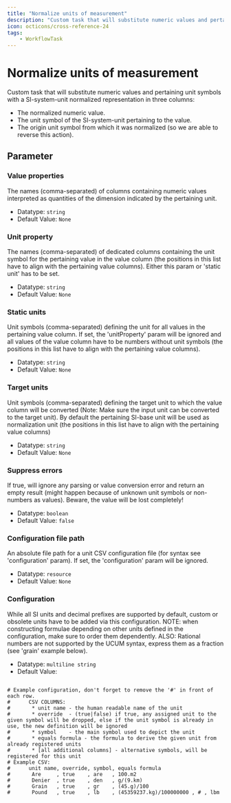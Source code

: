 ```yaml
---
title: "Normalize units of measurement"
description: "Custom task that will substitute numeric values and pertaining unit symbols with a SI-system-unit normalized representation."
icon: octicons/cross-reference-24
tags: 
    - WorkflowTask
---
```

# Normalize units of measurement
<!-- This file was generated - DO NOT CHANGE IT MANUALLY -->



Custom task that will substitute numeric values and pertaining unit symbols with a SI-system-unit normalized representation in three columns:
* The normalized numeric value.
* The unit symbol of the SI-system-unit pertaining to the value.
* The origin unit symbol from which it was normalized (so we are able to reverse this action).


## Parameter

### Value properties

The names (comma-separated) of columns containing numeric values interpreted as quantities of the dimension indicated by the pertaining unit.

- Datatype: `string`
- Default Value: `None`



### Unit property

The names (comma-separated) of dedicated columns containing the unit symbol for the pertaining value in the value column (the positions in this list have to align with the pertaining value columns). Either this param or 'static unit' has to be set.

- Datatype: `string`
- Default Value: `None`



### Static units

Unit symbols (comma-separated) defining the unit for all values in the pertaining value column. If set, the 'unitProperty' param will be ignored and all values of the value column have to be numbers without unit symbols (the positions in this list have to align with the pertaining value columns).

- Datatype: `string`
- Default Value: `None`



### Target units

Unit symbols (comma-separated) defining the target unit to which the value column will be converted (Note: Make sure the input unit can be converted to the target unit). By default the pertaining SI-base unit will be used as normalization unit (the positions in this list have to align with the pertaining value columns)

- Datatype: `string`
- Default Value: `None`



### Suppress errors

If true, will ignore any parsing or value conversion error and return an empty result (might happen because of unknown unit symbols or non-numbers as values). Beware, the value will be lost completely!

- Datatype: `boolean`
- Default Value: `false`



### Configuration file path

An absolute file path for a unit CSV configuration file (for syntax see 'configuration' param). If set, the 'configuration' param will be ignored.

- Datatype: `resource`
- Default Value: `None`



### Configuration

While all SI units and decimal prefixes are supported by default, custom or obsolete units have to be added via this configuration. NOTE: when constructing formulae depending on other units defined in the configuration, make sure to order them dependently. ALSO: Rational numbers are not supported by the UCUM syntax, express them as a fraction (see 'grain' example below).

- Datatype: `multiline string`
- Default Value:
``` text

# Example configuration, don't forget to remove the '#' in front of each row.
#      CSV COLUMNS:
#       * unit name - the human readable name of the unit
#       * override  - (true|false) if true, any assigned unit to the given symbol will be dropped, else if the unit symbol is already in use, the new definition will be ignored
#       * symbol    - the main symbol used to depict the unit
#       * equals formula - the formula to derive the given unit from already registered units
#       * [all additional columns] - alternative symbols, will be registered for this unit
# Example CSV:
#      unit name, override, symbol, equals formula
#       Are     , true    , are   , 100.m2
#       Denier  , true    , den   , g/(9.km)
#       Grain   , true    , gr    , (45.g)/100
#       Pound   , true    , lb    , (45359237.kg)/100000000 , # , lbm
     
```



